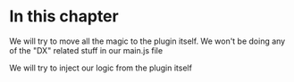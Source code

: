 # In this chapter

We will try to move all the magic to the plugin itself. We won't be doing any of the "DX" related stuff in our main.js file

We will try to inject our logic from the plugin itself